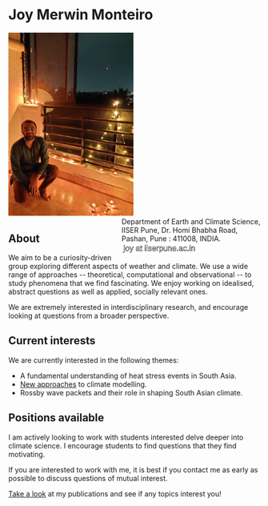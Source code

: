 # Joy Merwin Monteiro

<p style="text-align:left;">
  <img src="media/profile.jpg" width="250"/>
    <span style="float:right;">
  Department of Earth and Climate Science,<br>
  IISER Pune, Dr. Homi Bhabha Road,<br>
  Pashan, Pune : 411008, INDIA. <br>
  <img src="media/contact.png" width="150"/>

  </span>
</p>

## About
We aim to be a curiosity-driven group exploring different aspects of weather and climate.
We use a wide range of approaches -- theoretical, computational and observational -- to study
phenomena that we find fascinating. We enjoy working on idealised, abstract questions as well
as applied, socially relevant ones.

We are extremely interested in interdisciplinary research, and encourage looking at questions
from a broader perspective.

## Current interests
We are currently interested in the following themes:
* A fundamental understanding of heat stress events in South Asia.
* [New approaches](https://github.com/CliMT/climt) to climate modelling.
* Rossby wave packets and their role in shaping South Asian climate.

## Positions available
I am actively looking to work with students interested delve deeper into climate
science. I encourage students to find questions that they find motivating. 

If you  are interested to work with me,
it is best if you contact me as early as possible to discuss questions of mutual interest.

[Take a look](https://scholar.google.com/citations?user=bMU4QficRmcC&hl=en) at my publications
and see if any topics interest you!
